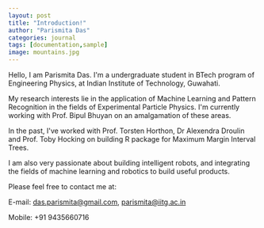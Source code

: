 ```yaml
---
layout: post
title: "Introduction!"
author: "Parismita Das"
categories: journal
tags: [documentation,sample]
image: mountains.jpg
---
```


Hello, I am Parismita Das. I'm a undergraduate student in BTech program of Engineering Physics, at Indian Institute of Technology, Guwahati.

My research interests lie in the application of Machine Learning and Pattern Recognition in the fields of Experimental Particle Physics. I'm currently working with Prof. Bipul Bhuyan on an amalgamation of these areas. 

In the past, I've worked with Prof. Torsten Horthon, Dr Alexendra Droulin and Prof. Toby Hocking on building R package for Maximum Margin Interval Trees.

I am also very passionate about building intelligent robots, and integrating the fields of machine learning and robotics to build useful products.

Please feel free to contact me at: 

E-mail: das.parismita@gmail.com, parismita@iitg.ac.in

Mobile: +91 9435660716


